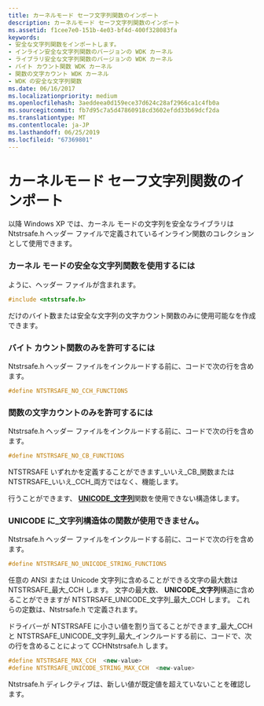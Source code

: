 ```yaml
---
title: カーネルモード セーフ文字列関数のインポート
description: カーネルモード セーフ文字列関数のインポート
ms.assetid: f1cee7e0-151b-4e03-bf4d-400f328083fa
keywords:
- 安全な文字列関数をインポートします。
- インライン安全な文字列関数のバージョンの WDK カーネル
- ライブラリ安全な文字列関数のバージョンの WDK カーネル
- バイト カウント関数 WDK カーネル
- 関数の文字カウント WDK カーネル
- WDK の安全な文字列関数
ms.date: 06/16/2017
ms.localizationpriority: medium
ms.openlocfilehash: 3aeddeea0d159ece37d624c28af2966ca1c4fb0a
ms.sourcegitcommit: fb7d95c7a5d47860918cd3602efdd33b69dcf2da
ms.translationtype: MT
ms.contentlocale: ja-JP
ms.lasthandoff: 06/25/2019
ms.locfileid: "67369801"
---
```

# <a name="importing-kernel-mode-safe-string-functions"></a>カーネルモード セーフ文字列関数のインポート





以降 Windows XP では、カーネル モードの文字列を安全なライブラリは Ntstrsafe.h ヘッダー ファイルで定義されているインライン関数のコレクションとして使用できます。

### <a href="" id="to-use-the-inline-versions-of-the-kernel-mode--safe-string-functions"></a>カーネル モードの安全な文字列関数を使用するには

ように、ヘッダー ファイルが含まれます。

```cpp
#include <ntstrsafe.h>
```

だけのバイト数または安全な文字列の文字カウント関数のみに使用可能なを作成できます。

### <a name="to-allow-only-byte-counted-functions"></a>バイト カウント関数のみを許可するには

Ntstrsafe.h ヘッダー ファイルをインクルードする前に、コードで次の行を含めます。

```cpp
#define NTSTRSAFE_NO_CCH_FUNCTIONS
```

### <a name="to-allow-only-character-counted-functions"></a>関数の文字カウントのみを許可するには

Ntstrsafe.h ヘッダー ファイルをインクルードする前に、コードで次の行を含めます。

```cpp
#define NTSTRSAFE_NO_CB_FUNCTIONS
```

NTSTRSAFE いずれかを定義することができます\_いいえ\_CB\_関数または NTSTRSAFE\_いいえ\_CCH\_両方ではなく、機能します。

行うことができます、 [ **UNICODE\_文字列**](https://docs.microsoft.com/windows-hardware/drivers/ddi/content/wudfwdm/ns-wudfwdm-_unicode_string)関数を使用できない構造体します。

### <a href="" id="to-make-unicode-string-structure-functions-unavailable"></a>UNICODE に\_文字列構造体の関数が使用できません。

Ntstrsafe.h ヘッダー ファイルをインクルードする前に、コードで次の行を含めます。

```cpp
#define NTSTRSAFE_NO_UNICODE_STRING_FUNCTIONS
```

任意の ANSI または Unicode 文字列に含めることができる文字の最大数は NTSTRSAFE\_最大\_CCH します。 文字の最大数、 **UNICODE\_文字列**構造に含めることができますが NTSTRSAFE\_UNICODE\_文字列\_最大\_CCH します。 これらの定数は、Ntstrsafe.h で定義されます。

ドライバーが NTSTRSAFE に小さい値を割り当てることができます\_最大\_CCH と NTSTRSAFE\_UNICODE\_文字列\_最大\_インクルードする前に、コードで、次の行を含めることによって CCHNtstrsafe.h します。

```cpp
#define NTSTRSAFE_MAX_CCH  <new-value>
#define NTSTRSAFE_UNICODE_STRING_MAX_CCH  <new-value>
```

Ntstrsafe.h ディレクティブは、新しい値が既定値を超えていないことを確認します。

 

 





